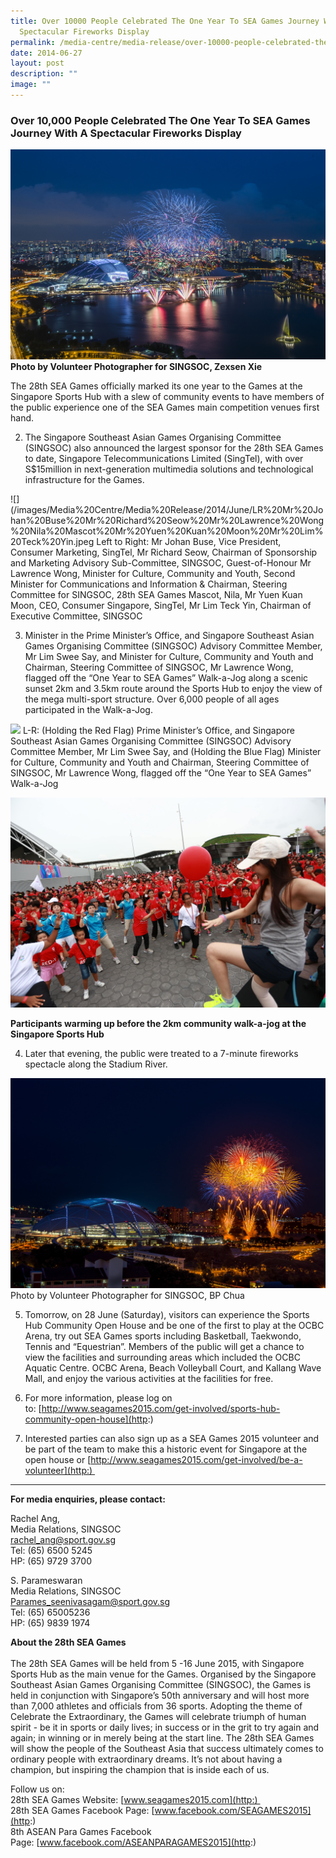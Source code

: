 ```yaml
---
title: Over 10000 People Celebrated The One Year To SEA Games Journey With A
  Spectacular Fireworks Display
permalink: /media-centre/media-release/over-10000-people-celebrated-the-one-year-to-sea-games-journey-with-a/
date: 2014-06-27
layout: post
description: ""
image: ""
---
```

### **Over 10,000 People Celebrated The One Year To SEA Games Journey With A Spectacular Fireworks Display**
![](/images/Media%20Centre/Media%20Release/2014/June/Fireworks%20Photo%20by%20Zexsen%20Xie%20(1).jpeg)
**Photo by Volunteer Photographer for SINGSOC, Zexsen Xie**

The 28th SEA Games officially marked its one year to the Games at the Singapore Sports Hub with a slew of community events to have members of the public experience one of the SEA Games main competition venues first hand.   
  
2. The Singapore Southeast Asian Games Organising Committee (SINGSOC) also announced the largest sponsor for the 28th SEA Games to date, Singapore Telecommunications Limited (SingTel), with over S$15million in next-generation multimedia solutions and technological infrastructure for the Games.

![](/images/Media%20Centre/Media%20Release/2014/June/LR%20Mr%20Johan%20Buse%20Mr%20Richard%20Seow%20Mr%20Lawrence%20Wong%20Nila%20Mascot%20Mr%20Yuen%20Kuan%20Moon%20Mr%20Lim%20Teck%20Yin.jpeg
Left to Right: Mr Johan Buse, Vice President, Consumer Marketing, SingTel, Mr Richard Seow, Chairman of Sponsorship and Marketing Advisory Sub-Committee, SINGSOC, Guest-of-Honour Mr Lawrence Wong, Minister for Culture, Community and Youth, Second Minister for Communications and Information & Chairman, Steering Committee for SINGSOC, 28th SEA Games Mascot, Nila, Mr Yuen Kuan Moon, CEO, Consumer Singapore, SingTel, Mr Lim Teck Yin, Chairman of Executive Committee, SINGSOC

  
3. Minister in the Prime Minister’s Office, and Singapore Southeast Asian Games Organising Committee (SINGSOC) Advisory Committee Member, Mr Lim Swee Say, and Minister for Culture, Community and Youth and Chairman, Steering Committee of SINGSOC, Mr Lawrence Wong, flagged off the “One Year to SEA Games” Walk-a-Jog along a scenic sunset 2km and 3.5km route around the Sports Hub to enjoy the view of the mega multi-sport structure. Over 6,000 people of all ages participated in the Walk-a-Jog.

![](/images/Media%20Centre/Media%20Release/2014/June/Dyan%20Putri%20%20Flag%20Off%200526%20(3).jpeg)
L-R: (Holding the Red Flag) Prime Minister’s Office, and Singapore Southeast Asian Games Organising Committee (SINGSOC) Advisory Committee Member, Mr Lim Swee Say, and (Holding the Blue Flag) Minister for Culture, Community and Youth and Chairman, Steering Committee of SINGSOC, Mr Lawrence Wong, flagged off the “One Year to SEA Games” Walk-a-Jog

![](/images/Media%20Centre/Media%20Release/2014/June/Warm%20up%20before%20the%20Sports%20Hub%20Community%20WalkaJog%20(4)-min.jpeg)

**Participants warming up before the 2km community walk-a-jog at the Singapore Sports Hub**

4. Later that evening, the public were treated to a 7-minute fireworks spectacle along the Stadium River.

![](/images/Media%20Centre/Media%20Release/2014/June/One%20Year%20to%20SEA%20Games%20Fireworks%20Photo%20byBP%20Chua%20(5)-min.jpeg)
Photo by Volunteer Photographer for SINGSOC, BP Chua

  
5. Tomorrow, on 28 June (Saturday), visitors can experience the Sports Hub Community Open House and be one of the first to play at the OCBC Arena, try out SEA Games sports including Basketball, Taekwondo, Tennis and “Equestrian”. Members of the public will get a chance to view the facilities and surrounding areas which included the OCBC Aquatic Centre. OCBC Arena, Beach Volleyball Court, and Kallang Wave Mall, and enjoy the various activities at the facilities for free.   
  
6. For more information, please log on to: [http://www.seagames2015.com/get-involved/sports-hub-community-open-house](http:)  
  
7. Interested parties can also sign up as a SEA Games 2015 volunteer and be part of the team to make this a historic event for Singapore at the open house or [http://www.seagames2015.com/get-involved/be-a-volunteer](http:)   
  
---

**For media enquiries, please contact:**  
  
Rachel Ang,<br>
Media Relations, SINGSOC<br>
[rachel\_ang@sport.gov.sg](http:)   
Tel: (65) 6500 5245  <br>
HP: (65) 9729 3700  
  
S. Parameswaran  <br>
Media Relations, SINGSOC  <br>
[Parames\_seenivasagam@sport.gov.sg](http:)   <br>
Tel: (65) 65005236  <br>
HP: (65) 9839 1974

**About the 28th SEA Games**   
 <br> The 28th SEA Games will be held from 5 -16 June 2015, with Singapore Sports Hub as the main venue for the Games. Organised by the Singapore Southeast Asian Games Organising Committee (SINGSOC), the Games is held in conjunction with Singapore’s 50th anniversary and will host more than 7,000 athletes and officials from 36 sports. Adopting the theme of Celebrate the Extraordinary, the Games will celebrate triumph of human spirit - be it in sports or daily lives; in success or in the grit to try again and again; in winning or in merely being at the start line. The 28th SEA Games will show the people of the Southeast Asia that success ultimately comes to ordinary people with extraordinary dreams. It’s not about having a champion, but inspiring the champion that is inside each of us.  
  
Follow us on:  
28th SEA Games Website: [www.seagames2015.com](http:)   <br>
28th SEA Games Facebook Page: [www.facebook.com/SEAGAMES2015](http:)  <br>
8th ASEAN Para Games Facebook Page: [www.facebook.com/ASEANPARAGAMES2015](http:)